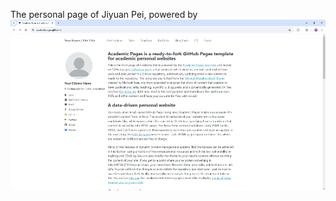The personal page of Jiyuan Pei, powered by ![Academic Pages template example](images/homepage.png "Academic Pages template example")
